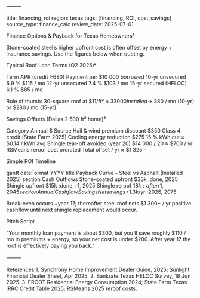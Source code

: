 
⸻

title: financing_roi
region: texas
tags: [financing, ROI, cost_savings]
source_type: finance_calc
review_date: 2025-07-01

Finance Options & Payback for Texas Homeowners¹

Stone-coated steel’s higher upfront cost is often offset by energy + insurance savings. Use the figures below when quoting.

Typical Roof Loan Terms (Q2 2025)²

Term	APR (credit ≥680)	Payment per $10 000 borrowed
10-yr unsecured	6.9 %	$115 / mo
12-yr unsecured	7.4 %	$103 / mo
15-yr secured (HELOC)	6.1 %	$85 / mo

Rule of thumb: 30-square roof at $11/ft² ≈ $33 000 installed → ~$380 / mo (10-yr) or $280 / mo (15-yr).

Savings Offsets (Dallas 2 500 ft² home)³

Category	Annual $	Source
Hail & wind premium discount	$350	Class 4 credit (State Farm 2025)
Cooling energy reduction	$275	15 % kWh cut × $0.14 / kWh avg
Shingle tear-off avoided (year 20)	$14 000 / 20 ≈ $700 / yr	RSMeans reroof cost prorated
Total offset / yr	≈ $1 325	–

Simple ROI Timeline

gantt
    dateFormat  YYYY
    title  Payback Curve – Steel vs Asphalt (Installed 2025)
    section Cash Outflows
      Stone-coated upfront $33k :done, 2025
      Shingle upfront $15k :done, r1, 2025
      Shingle reroof $18k :after r1, 2045
    section Annual Cashflow Savings
      Net savings +$1.3k/yr :2026, 2075

Break-even occurs ~year 17; thereafter steel roof nets $1 300+ / yr positive cashflow until next shingle replacement would occur.

Pitch Script

“Your monthly loan payment is about $300, but you’ll save roughly $110 / mo in premiums + energy, so your net cost is under $200. After year 17 the roof is effectively paying you back.”

⸻

References
	1.	Synchrony Home Improvement Dealer Guide, 2025; Sunlight Financial Dealer Sheet, Apr 2025.
	2.	Bankrate Texas HELOC Survey, 18 Jun 2025.
	3.	ERCOT Residential Energy Consumption 2024; State Farm Texas IRRC Credit Table 2025; RSMeans 2025 reroof costs.
